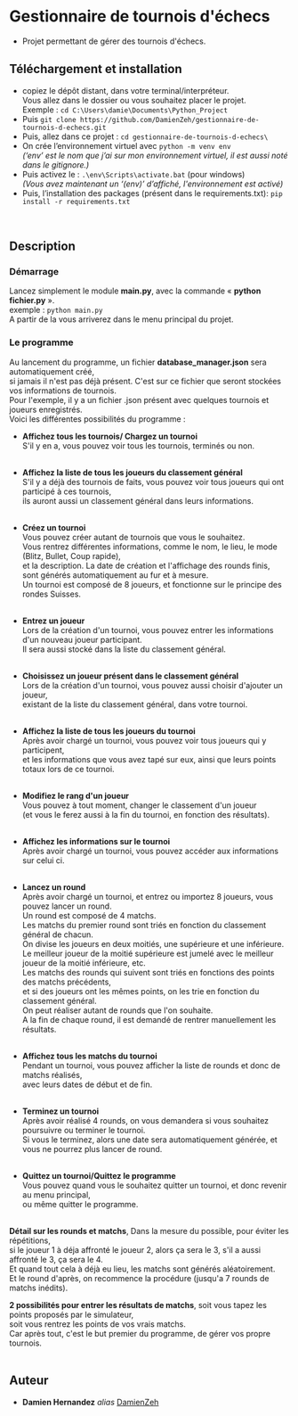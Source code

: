 
# Gestionnaire de tournois d'échecs


- Projet permettant de gérer des tournois d'échecs.<br/>




## Téléchargement et installation 


- copiez le dépôt distant, dans votre terminal/interpréteur. <br/>
	Vous allez dans le dossier ou vous souhaitez placer le projet.<br/> 
Exemple : ``cd C:\Users\damie\Documents\Python_Project``
- Puis ``git clone https://github.com/DamienZeh/gestionnaire-de-tournois-d-echecs.git``
- Puis, allez dans ce projet : ``cd gestionnaire-de-tournois-d-echecs\``
- On crée l’environnement virtuel avec  ``python -m venv env``<br/>
	_(‘env’ est le nom que j’ai sur mon environnement virtuel, il est aussi noté dans le gitignore.)_
- Puis activez le : ``.\env\Scripts\activate.bat`` (pour windows)<br/>
	_(Vous avez maintenant un ‘(env)’ d’affiché, l'environnement est activé)_
- Puis, l’installation  des packages (présent dans le requirements.txt): ``pip install -r requirements.txt``

<br/>


## Description


### Démarrage

Lancez simplement le module **main.py**, avec la commande « **python fichier.py** ».<br/>
exemple : ``python main.py``<br/>
A partir de la vous arriverez dans le menu principal du projet.

### Le programme


Au lancement du programme, un fichier **database_manager.json** sera automatiquement créé,<br/>
si jamais il n'est pas déjà présent. C'est sur ce fichier que seront stockées vos informations de tournois.<br/>
Pour l'exemple, il y a un fichier .json présent avec quelques tournois et joueurs enregistrés.<br/>
Voici les différentes possibilités du programme :

- **Affichez tous les tournois/ Chargez un tournoi**<br/>
S'il y en a, vous pouvez voir tous les tournois, terminés ou non.<br/><br/>

- **Affichez la liste de tous les joueurs du classement général**<br/>
S'il y a déjà des tournois de faits, vous pouvez voir tous joueurs qui ont participé à ces tournois,<br/>
ils auront aussi un classement général dans leurs informations.<br/><br/>

- **Créez un tournoi**<br/>
Vous pouvez créer autant de tournois que vous le souhaitez.<br/>
Vous rentrez différentes informations, comme le nom, le lieu, le mode (Blitz, Bullet, Coup rapide),<br/>
 et la description. La date de création et l'affichage des rounds finis,<br/>
sont générés automatiquement au fur et à mesure.<br/>
Un tournoi est composé de 8 joueurs, et fonctionne sur le principe des rondes Suisses. <br/><br/>

- **Entrez un joueur**<br/>
Lors de la création d'un tournoi, vous pouvez entrer les informations d'un nouveau joueur participant.<br/>
Il sera aussi stocké dans la liste du classement général.<br/><br/>

- **Choisissez un joueur présent dans le classement général**<br/>
Lors de la création d'un tournoi, vous pouvez aussi choisir d'ajouter un joueur,<br/>
existant de la liste du classement général, dans votre tournoi.<br/><br/>

- **Affichez la liste de tous les joueurs du tournoi**<br/>
Après avoir chargé un tournoi, vous pouvez voir tous joueurs qui y participent,<br/>
et les informations que vous avez tapé sur eux, ainsi que leurs points totaux lors de ce tournoi.<br/><br/>

- **Modifiez le rang d'un joueur**<br/>
Vous pouvez à tout moment, changer le classement d'un joueur<br/>
(et vous le ferez aussi à la fin du tournoi, en fonction des résultats).<br/><br/>

- **Affichez les informations sur le tournoi**<br/>
Après avoir chargé un tournoi, vous pouvez accéder aux informations sur celui ci.<br/><br/>

- **Lancez un round**<br/>
Après avoir chargé un tournoi, et entrez ou importez 8 joueurs, vous pouvez lancer un round.<br/>
Un round est composé de 4 matchs.<br/>
Les matchs du premier round sont triés en fonction du classement général de chacun.<br/>
On divise les joueurs en deux moitiés, une supérieure et une inférieure.<br/>
Le meilleur joueur de la moitié supérieure est jumelé avec le meilleur joueur de la moitié inférieure, etc. <br/>
Les matchs des rounds qui suivent sont triés en fonctions des points des matchs précédents,<br/>
et si des joueurs ont les mêmes points, on les trie en fonction du classement général.<br/>
On peut réaliser autant de rounds que l'on souhaite.<br/>
A la fin de chaque round, il est demandé de rentrer manuellement les résultats.<br/><br/>

- **Affichez tous les matchs du tournoi**<br/>
Pendant un tournoi, vous pouvez afficher la liste de rounds et donc de matchs réalisés,<br/>
avec leurs dates de début et de fin.<br/><br/>

- **Terminez un tournoi**<br/>
Après avoir réalisé 4 rounds, on vous demandera si vous souhaitez poursuivre ou terminer le tournoi.<br/>
Si vous le terminez, alors une date sera automatiquement générée, et vous ne pourrez plus lancer de round.<br/><br/>

- **Quittez un tournoi/Quittez le programme**<br/>
Vous pouvez quand vous le souhaitez quitter un tournoi, et donc revenir au menu principal,<br/> 
ou même quitter le programme.<br/><br/>

**Détail sur les rounds et matchs**, Dans la mesure du possible, pour éviter les répétitions,<br/>
si le joueur 1 à déja affronté le joueur 2, alors ça sera le 3, s'il a aussi affronté le 3, ça sera le 4.<br/>
Et quand tout cela à déjà eu lieu, les matchs sont générés aléatoirement.<br/>
Et le round d'après, on recommence la procédure (jusqu'a 7 rounds de matchs inédits).<br/>

**2 possibilités pour entrer les résultats de matchs**, soit vous tapez les points proposés par le simulateur,<br/>
soit vous rentrez les points de vos vrais matchs.<br/>
Car après tout, c'est le but premier du programme, de gérer vos propre tournois.
<br/><br/>



## Auteur

* **Damien Hernandez** _alias_ [DamienZeh](https://damienhernandez.fr/)


